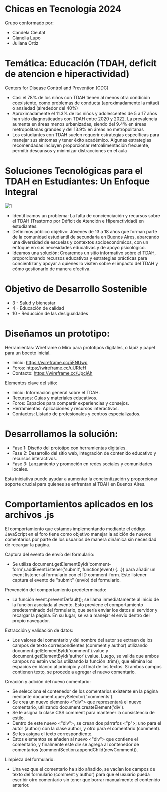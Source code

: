 # Chicas en Tecnología 2024
Grupo conformado por:
- Candela Cieutat
- Gianella Lupo
- Juliana Ortiz

# Temática: Educación (TDAH, deficit de atencion e hiperactividad)
Centers for Disease Control and Prevention (CDC)
- Casi el 78% de los niños con TDAH tienen al menos otra condición coexistente, como problemas de conducta (aproximadamente la mitad) o ansiedad (alrededor del 40%)​
- Aproximadamente el 11.3% de los niños y adolescentes de 5 a 17 años han sido diagnosticados con TDAH entre 2020 y 2022. La prevalencia aumenta en áreas menos urbanizadas, siendo del 9.4% en áreas metropolitanas grandes y del 13.9% en áreas no metropolitanas
- Los estudiantes con TDAH suelen requerir estrategias específicas para manejar sus síntomas y tener éxito académico. Algunas estrategias recomendadas incluyen proporcionar retroalimentación frecuente, permitir descansos y minimizar distracciones en el aula​

# Soluciones Tecnológicas para el TDAH en Estudiantes: Un Enfoque Integral
![1](https://github.com/Gianella-Lup0/TDAH-deficit-de-atencion-e-hiperactividad/assets/174157866/488a8597-9552-4144-9ff4-649fa086ddee)

- Identificamos un problema: La falta de concienciación y recursos sobre el TDAH (Trastorno por Déficit de Atención e Hiperactividad) en estudiantes.
- Definimos público objetivo: Jóvenes de 13 a 18 años que forman parte de la comunidad estudiantil de secundaria en Buenos Aires, abarcando una diversidad de escuelas y contextos socioeconómicos, con un enfoque en sus necesidades educativas y de apoyo psicológico.
- Ideamos una solución: Crearemos un sitio informativo sobre el TDAH, proporcionando recursos educativos y estrategias prácticas para concientizar y apoyar a quienes lo visiten sobre el impacto del TDAH y cómo gestionarlo de manera efectiva.

# Objetivo de Desarrollo Sostenible
- 3 - Salud y bienestar
- 4 - Educación de calidad
- 10 - Reducción de las desigualdades

# Diseñamos un prototipo:
Herramientas: Wireframe o Miro para prototipos digitales, o lápiz y papel para un boceto inicial.
- Inicio: https://wireframe.cc/5FNUwp
- Foros: https://wireframe.cc/uURfeH
- Contacto: https://wireframe.cc/UpcjAh

Elementos clave del sitio:
- Inicio: Información general sobre el TDAH.
- Recursos: Guías y materiales educativos.
- Foros: Espacios para compartir experiencias y consejos.
- Herramientas: Aplicaciones y recursos interactivos.
- Contactos: Listado de profesionales y centros especializados.

# Desarrollamos la solución:
- Fase 1: Diseño del prototipo con herramientas digitales.
- Fase 2: Desarrollo del sitio web, integración de contenido educativo y recursos interactivos.
- Fase 3: Lanzamiento y promoción en redes sociales y comunidades locales.

Esta iniciativa puede ayudar a aumentar la concientización y proporcionar soporte crucial para quienes se enfrentan al TDAH en Buenos Aires. 

# Comportamientos aplicados en los archivos .js
El comportamiento que estamos implementando mediante el código JavaScript en el foro tiene como objetivo manejar la adición de nuevos comentarios por parte de los usuarios de manera dinámica sin necesidad de recargar la página.

Captura del evento de envío del formulario:
- Se utiliza document.getElementById('comment-form').addEventListener('submit', function(event) {...}) para añadir un event listener al formulario con el ID comment-form. Este listener captura el evento de "submit" (envío) del formulario.

Prevención del comportamiento predeterminado:
- La función event.preventDefault(); se llama inmediatamente al inicio de la función asociada al evento. Esto previene el comportamiento predeterminado del formulario, que sería enviar los datos al servidor y recargar la página. En su lugar, se va a manejar el envío dentro del propio navegador.

Extracción y validación de datos:
- Los valores del comentario y del nombre del autor se extraen de los campos de texto correspondientes (comment y author) utilizando document.getElementById('comment').value y document.getElementById('author').value. Luego, se valida que ambos campos no estén vacíos utilizando la función .trim(), que elimina los espacios en blanco al principio y al final de los textos. Si ambos campos contienen texto, se procede a agregar el nuevo comentario.

Creación y adición del nuevo comentario:
- Se selecciona el contenedor de los comentarios existente en la página mediante document.querySelector('.comments').
- Se crea un nuevo elemento <"div"> que representará el nuevo comentario, utilizando document.createElement('div').
- Se le asigna la clase CSS comment para mantener la consistencia de estilo.
- Dentro de este nuevo <"div">, se crean dos párrafos <"p">; uno para el autor (author) con la clase author, y otro para el comentario (comment).
- Se les asigna el texto correspondiente.
- Estos elementos se añaden al nuevo <"div"> que contiene el comentario, y finalmente este div se agrega al contenedor de comentarios (commentSection.appendChild(newComment)).

Limpieza del formulario:
- Una vez que el comentario ha sido añadido, se vacían los campos de texto del formulario (comment y author) para que el usuario pueda escribir otro comentario sin tener que borrar manualmente el contenido anterior.
